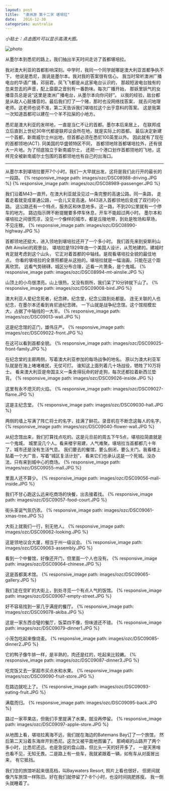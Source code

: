 ```yaml
---
layout: post
title:  "澳洲游 第十二天 堪培拉"
date:   2016-12-30
categories: australia
---
```


*小贴士：点击图片可以显示高清大图。*
 
![photo]({{site.url}}/images/ozc/DSC09020-memorial-mall.JPG)

从墨尔本到悉尼的路上，我们抽出半天时间走访了首都堪培拉。

我对澳大利亚的首都影响深刻。中学时，我同一个同学就哪是澳大利亚首都争执不下，
他说是悉尼，我说是墨尔本。我对我的答案很有信心。
我当时常听澳洲广播电台的华语广播，邓丽君，凤飞飞都是从这家电台认识的，
那超短波电台独有的忽来忽去的声音，配上靡靡之音别有一番韵味。每次广播开始，
那妖里妖气的女播音员总是说“这里是澳洲广播电台，从墨尔本向你问好”。
以我的经验，敌台都是从敌人心脏播音的。最后我们打了一个赌，那时也没网络找答案，
就去问地理老师。这老师也说不准，第二天告诉我们堪培拉这个出乎意料的答案。
这是我第一次知道首都可以建在一个羊不拉屎的小地方。

悉尼是澳大利亚的发祥地，一直是当仁不让的首都。墨尔本后来居上，
在联邦成立后直到上世纪30年代都是联邦议会所在地，就是实际上的首都。
最后决定新建一个首都，新南威尔士州出地，但首都必须在悉尼100英里以外。
因此就有了现在的首都领地(ACT). 同美国的华盛顿特区不同，
首都领地除首都堪培拉外，还有很大一片地。为了彻底独立于新南威尔士，
还把一个港口划作首都领地的飞地，这样完全被新南威尔士包围的首都领地也有自己的出海口。


----------------------- 

从墨尔本到堪培拉要开7个小时。我们一大早就出发。这将是我们此行开的最长的一段路。
{% responsive_image path: images/ozc/DSC08988-driving.JPG %}
{% responsive_image path: images/ozc/DSC08989-passenger.JPG %}

我们沿着M43一直开。在澳大利亚就没见过一条完整的高速公路。同一条路，
走着走着就变成普通公路，一会儿又变高速。M43进入首都领地后变成了双行的小路。
这公路还有一个特点，服务区和休息地多。这一路，不到20公里就有一个停车的地方。
路边指示牌不断提醒要多停车休息，开车不能超过两小时。
墨尔本和堪培拉之间很荒凉，没见一个像样的城市，都是丘陵地带，到处是牧场和草场，
不见庄稼。
{% responsive_image path: images/ozc/DSC08990-highway.JPG %}

首都领地还挺大，进入领地到堪培拉还开了一个多小时。
我们首先来到安斯利山(Mt Ainslie)的观景台。
堪培拉是1929年由一个美国人设计，从荒地建的。建城时肯定就考虑到这个山头，
它正对着首都的中轴线。是观看堪培拉全貌的最佳地点。
你看的堪培拉的全景照都是从这拍的。堪培拉就是一幅油画，只能在这个距离欣赏。
远看气势磅礴，城区分布合理，近看一片萧条，是个鬼城。
{% responsive_image path: images/ozc/DSC08994-mt-ainslie.JPG %}

山顶上的小鸟很漂亮。山上很热，又没有厕所，我们呆了10分钟就下山了。
{% responsive_image path: images/ozc/DSC09008-bird.JPG %}

澳大利亚人爱纪念死者，纪念碑，纪念堂，纪念公路到处都是。
连无关联的人也纪念，在墨尔本还看到肯尼迪纪念碑。
一下山就是战争纪念馆。这个馆规模宏大，占据了中轴线的一大半。
{% responsive_image path: images/ozc/DSC09013-wall.JPG %}

这是纪念馆的正门，雄伟庄严。
{% responsive_image path: images/ozc/DSC09022-front.JPG %}

在这可以看到首都全貌。
{% responsive_image path: images/ozc/DSC09025-front-family.JPG %}

在纪念堂的主廊两侧，写着澳大利亚参加的每场战争的地名。
原以为澳大利亚军队就是在海上堵堵难民，无仗可打。
谁知这上面列着几十场战役，牺牲了10万将士。
看来澳大利亚是帝国主义一条舍得玩命的好走狗，每次还都拉着新西兰垫背。
{% responsive_image path: images/ozc/DSC09026-inside.JPG %}

这里有永不熄灭的火焰。
{% responsive_image path: images/ozc/DSC09027-flame.JPG %}

这是主纪念堂。
{% responsive_image path: images/ozc/DSC09030-hall.JPG %}

两侧的墙上写满了阵亡将士的名字，挂满了鲜花。录音机在不断念这每人的名字。
{% responsive_image path: images/ozc/DSC09040-flower-wall.JPG %}

从纪念馆出来，我们打算找点吃的。这是元旦前的周五下午5点，堪培拉简直就是一个鬼城，
城里没几个人。看来楼宇易建，人气难聚。堪培拉当首都都几十年了，城市还是没有生活气息。
我们要去的餐馆，要么倒闭，要么关门。我看楼上贴着一个大广告，写着“城区复活计划”，
看来它们也承认这是一个死城。没办法，只有来到城中心的商场。
{% responsive_image path: images/ozc/DSC09055-mall.JPG %}

里面人还不算少。
{% responsive_image path: images/ozc/DSC09056-mall-inside.JPG %}

我们不甘心跑这么远来吃商场的快餐，出去接着找。
{% responsive_image path: images/ozc/DSC09057-food-court.JPG %}

街头圣诞气氛仍浓。
{% responsive_image path: images/ozc/DSC09061-xmas-tree.JPG %}

大街上就我们一行，别无他人。
{% responsive_image path: images/ozc/DSC09062-looking.JPG %}

这是领地议会大厦，相当于州一级议会。
{% responsive_image path: images/ozc/DSC09063-assembly.JPG %}

看到一个中餐馆，好像还开门，但里面一个人也没有。
{% responsive_image path: images/ozc/DSC09064-chinese.JPG %}

这是首都美术馆。
{% responsive_image path: images/ozc/DSC09065-gallery.JPG %}

我们走在空旷的大街上，到处寻觅一个有点人气的饭馆。
{% responsive_image path: images/ozc/DSC09067-empty-street.JPG %}

好不容易找到一家几乎满座的餐厅。
{% responsive_image path: images/ozc/DSC09078-akiba.JPG %}

这是一家东西合璧的餐厅，饭菜四不像，但味道还不错。
{% responsive_image path: images/ozc/DSC09079-dinner1.JPG %}

小笼包吃起来像烧麦。
{% responsive_image path: images/ozc/DSC09085-dinner2.JPG %}

它的鸭子像牛排一样，是半熟的，肉还是红的，吃起来比较嫩。
{% responsive_image path: images/ozc/DSC09087-dinner3.JPG %}

吃完饭又去一家超市买点水和水果。
{% responsive_image path: images/ozc/DSC09090-fruit-store.JPG %}

在路边就吃上了。
{% responsive_image path: images/ozc/DSC09093-eating-fruit.JPG %}

满载而归。
{% responsive_image path: images/ozc/DSC09095-back.JPG %}

路过一家苹果店，但我们手里提满了水果，就没再停留。
{% responsive_image path: images/ozc/DSC09097-apple-store.JPG %}

从地图上看，堪培拉离海不远，我们就在海边的Batemans Bay订了一个旅馆，
然后第二天沿着东海岸开到悉尼。这次又被平面地图骗了。
那崎岖的山路开了两个多小时，比悉尼还远。也是急促的盘山路，但比头一天的好开多了，
一是天黑啥也看不见，无知无畏。二是路上有一些车，我就紧跟着一辆，如有车从对面冒出来，
有它抵挡。

我们住的旅馆听起来很高档，叫Baywaters Resort, 照片上看也很好，
但房间就像汽车旅馆一样陈旧。好在我们就停留了7-8个小时，也没时间挑肥拣瘦。
我一倒头就睡着了。


